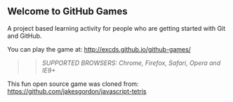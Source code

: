 ## Welcome to GitHub Games

A project based learning activity for people who are getting started with Git and GitHub.

You can play the game at: http://excds.github.io/github-games/

>> _*SUPPORTED BROWSERS*: Chrome, Firefox, Safari, Opera and IE9+_

This fun open source game was cloned from: https://github.com/jakesgordon/javascript-tetris
